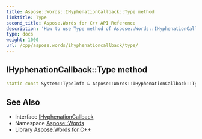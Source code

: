 ```yaml
---
title: Aspose::Words::IHyphenationCallback::Type method
linktitle: Type
second_title: Aspose.Words for C++ API Reference
description: 'How to use Type method of Aspose::Words::IHyphenationCallback class in C++.'
type: docs
weight: 1000
url: /cpp/aspose.words/ihyphenationcallback/type/
---
```

## IHyphenationCallback::Type method




```cpp
static const System::TypeInfo & Aspose::Words::IHyphenationCallback::Type()
```

## See Also

* Interface [IHyphenationCallback](../)
* Namespace [Aspose::Words](../../)
* Library [Aspose.Words for C++](../../../)
